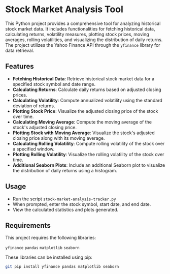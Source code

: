 # Stock Market Analysis Tool

This Python project provides a comprehensive tool for analyzing historical stock market data. It includes functionalities for fetching historical data, calculating returns, volatility measures, 
plotting stock prices, moving averages, rolling volatilities, and visualizing the distribution of daily returns. The project utilizes the Yahoo Finance API through the `yfinance` library 
for data retrieval.

## Features

- **Fetching Historical Data**: Retrieve historical stock market data for a specified stock symbol and date range.
- **Calculating Returns**: Calculate daily returns based on adjusted closing prices.
- **Calculating Volatility**: Compute annualized volatility using the standard deviation of returns.
- **Plotting Stock Price**: Visualize the adjusted closing price of the stock over time.
- **Calculating Moving Average**: Compute the moving average of the stock's adjusted closing price.
- **Plotting Stock with Moving Average**: Visualize the stock's adjusted closing price along with its moving average.
- **Calculating Rolling Volatility**: Compute rolling volatility of the stock over a specified window.
- **Plotting Rolling Volatility**: Visualize the rolling volatility of the stock over time.
- **Additional Seaborn Plots**: Include an additional Seaborn plot to visualize the distribution of daily returns using a histogram.


## Usage

- Run the script `stock-market-analysis-tracker.py`
- When prompted, enter the stock symbol, start date, and end date.
- View the calculated statistics and plots generated.

## Requirements

This project requires the following libraries:

`yfinance` `pandas` `matplotlib` `seaborn`

These libraries can be installed using pip:

```bash
git pip install yfinance pandas matplotlib seaborn
